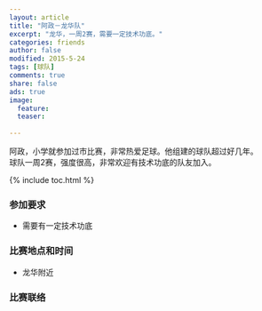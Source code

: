 ```yaml
---
layout: article
title: "阿政－龙华队"
excerpt: "龙华，一周2赛，需要一定技术功底。"
categories: friends
author: false
modified: 2015-5-24
tags: [球队]
comments: true
share: false
ads: true
image:
  feature: 
  teaser: 
  
---
```


阿政，小学就参加过市比赛，非常热爱足球。他组建的球队超过好几年。    
球队一周2赛，强度很高，非常欢迎有技术功底的队友加入。

{% include toc.html %}

### 参加要求

- 需要有一定技术功底

### 比赛地点和时间
- 龙华附近

### 比赛联络




